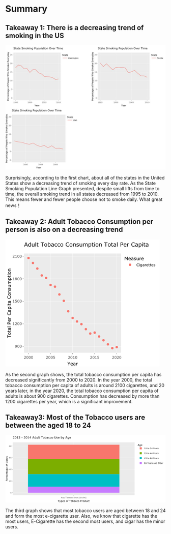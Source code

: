 # Summary

## Takeaway 1: There is a decreasing trend of smoking in the US

![](images/state.jpeg)

Surprisingly, according to the first chart, about all of the states in the United States show a decreasing trend of smoking every day rate. As the State Smoking Population Line Graph presented, despite small lifts from time to time, the overall smoking trend in all states decreased from 1995 to 2010. This means fewer and fewer people choose not to smoke daily. What great news！

## Takeaway 2: Adult Tobacco Consumption per person is also on a decreasing trend

![](images/Tobacco%20use.png)

As the second graph shows, the total tobacco consumption per capita has decreased significantly from 2000 to 2020. In the year 2000, the total tobacco consumption per capita of adults is around 2100 cigarettes, and 20 years later, in the year 2020, the total tobacco consumption per capita of adults is about 900 cigarettes. Consumption has decreased by more than 1200 cigarettes per year, which is a significant improvement.

## Takeaway3: Most of the Tobacco users are between the aged 18 to 24
![](images/Consumption.png)

The third graph shows that most tobacco users are aged between 18 and 24 and form the most e-cigarette user. Also, we know that cigarette has the most users, E-Cigarette has the second most users, and cigar has the minor users. 
